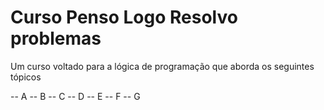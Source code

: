 # Curso Penso Logo Resolvo problemas

Um curso voltado para a lógica de programação que aborda os seguintes tópicos
 
-- A
-- B
-- C 
-- D
-- E
-- F
-- G

